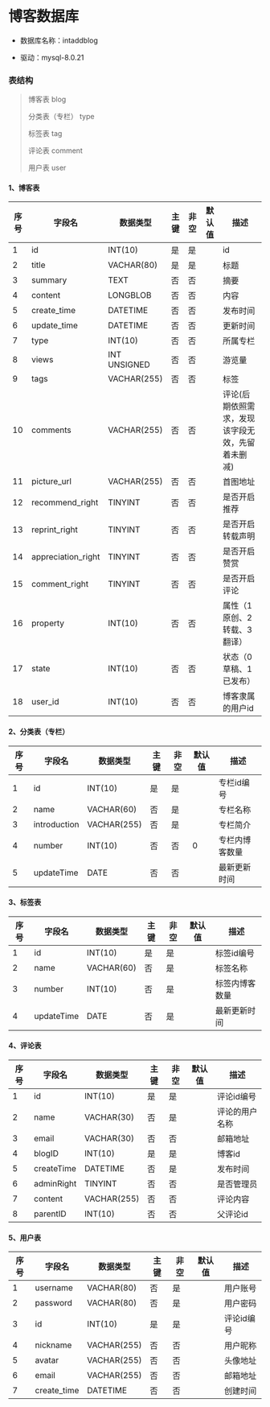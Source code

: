 # 博客数据库

* 数据库名称：intaddblog

* 驱动：mysql-8.0.21

### 表结构

> 博客表 blog
>
> 分类表（专栏） type
>
> 标签表 tag
>
> 评论表 comment
>
> 用户表 user

#### 1、博客表

| 序号 | 字段名             | 数据类型     | 主键 | 非空 | 默认值 | 描述                                             |
| ---- | ------------------ | ------------ | ---- | ---- | ------ | ------------------------------------------------ |
| 1    | id                 | INT(10)      | 是   | 是   |        | id                                               |
| 2    | title              | VACHAR(80)   | 是   | 是   |        | 标题                                             |
| 3    | summary            | TEXT         | 否   | 否   |        | 摘要                                             |
| 4    | content            | LONGBLOB     | 否   | 否   |        | 内容                                             |
| 5    | create_time        | DATETIME     | 否   | 否   |        | 发布时间                                         |
| 6    | update_time        | DATETIME     | 否   | 否   |        | 更新时间                                         |
| 7    | type               | INT(10)      | 否   | 否   |        | 所属专栏                                         |
| 8    | views              | INT UNSIGNED | 否   | 否   |        | 游览量                                           |
| 9    | tags               | VACHAR(255)  | 否   | 否   |        | 标签                                             |
| 10   | comments           | VACHAR(255)  | 否   | 否   |        | 评论(后期依照需求，发现该字段无效，先留着未删减) |
| 11   | picture_url        | VACHAR(255)  | 否   | 否   |        | 首图地址                                         |
| 12   | recommend_right    | TINYINT      | 否   | 否   |        | 是否开启推荐                                     |
| 13   | reprint_right      | TINYINT      | 否   | 否   |        | 是否开启转载声明                                 |
| 14   | appreciation_right | TINYINT      | 否   | 否   |        | 是否开启赞赏                                     |
| 15   | comment_right      | TINYINT      | 否   | 否   |        | 是否开启评论                                     |
| 16   | property           | INT(10)      | 否   | 否   |        | 属性（1原创、2转载、3翻译）                      |
| 17   | state              | INT(10)      | 否   | 否   |        | 状态（0草稿、1已发布）                           |
| 18   | user_id            | INT(10)      | 否   | 否   |        | 博客隶属的用户id                                 |

#### 2、分类表（专栏）

| 序号 | 字段名       | 数据类型    | 主键 | 非空 | 默认值 | 描述           |
| ---- | ------------ | ----------- | ---- | ---- | ------ | -------------- |
| 1    | id           | INT(10)     | 是   | 是   |        | 专栏id编号     |
| 2    | name         | VACHAR(60)  | 否   | 是   |        | 专栏名称       |
| 3    | introduction | VACHAR(255) | 否   | 是   |        | 专栏简介       |
| 4    | number       | INT(10)     | 否   | 否   | 0      | 专栏内博客数量 |
| 5    | updateTime   | DATE        | 否   | 否   |        | 最新更新时间   |

#### 3、标签表

| 序号 | 字段名     | 数据类型   | 主键 | 非空 | 默认值 | 描述           |
| ---- | ---------- | ---------- | ---- | ---- | ------ | -------------- |
| 1    | id         | INT(10)    | 是   | 是   |        | 标签id编号     |
| 2    | name       | VACHAR(60) | 否   | 是   |        | 标签名称       |
| 3    | number     | INT(10)    | 否   | 是   |        | 标签内博客数量 |
| 4    | updateTime | DATE       | 否   | 是   |        | 最新更新时间   |

#### 4、评论表

| 序号 | 字段名     | 数据类型    | 主键 | 非空 | 默认值 | 描述           |
| ---- | ---------- | ----------- | ---- | ---- | ------ | -------------- |
| 1    | id         | INT(10)     | 是   | 是   |        | 评论id编号     |
| 2    | name       | VACHAR(30)  | 否   | 是   |        | 评论的用户名称 |
| 3    | email      | VACHAR(30)  | 否   | 否   |        | 邮箱地址       |
| 4    | blogID     | INT(10)     | 是   | 是   |        | 博客id         |
| 5    | createTime | DATETIME    | 否   | 是   |        | 发布时间       |
| 6    | adminRight | TINYINT     | 否   | 否   |        | 是否管理员     |
| 7    | content    | VACHAR(255) | 否   | 否   |        | 评论内容       |
| 8    | parentID   | INT(10)     | 否   | 否   |        | 父评论id       |

#### 5、用户表

| 序号 | 字段名      | 数据类型    | 主键 | 非空 | 默认值 | 描述       |
| ---- | ----------- | ----------- | ---- | ---- | ------ | ---------- |
| 1    | username    | VACHAR(80)  | 否   | 是   |        | 用户账号   |
| 2    | password    | VACHAR(80)  | 否   | 是   |        | 用户密码   |
| 3    | id          | INT(10)     | 是   | 是   |        | 评论id编号 |
| 4    | nickname    | VACHAR(255) | 否   | 否   |        | 用户昵称   |
| 5    | avatar      | VACHAR(255) | 否   | 否   |        | 头像地址   |
| 6    | email       | VACHAR(255) | 否   | 否   |        | 邮箱地址   |
| 7    | create_time | DATETIME    | 否   | 否   |        | 创建时间   |

